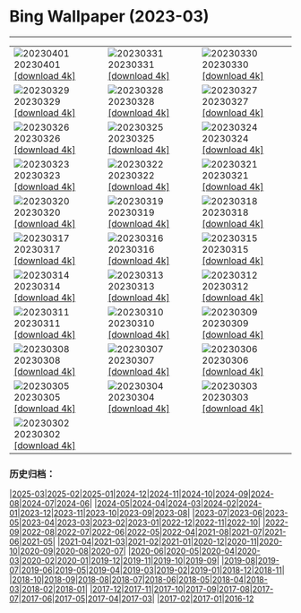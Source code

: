 # Bing Wallpaper (2023-03)
**************

<table><tr><td><img src="https://www.bing.com/th?id=OHR.SteyrRiver_EN-US6366722389_1920x1080.jpg" alt="20230401"> 20230401 <a href="https://www.bing.com/th?id=OHR.SteyrRiver_EN-US6366722389_UHD.jpg">[download 4k]</a></td><td><img src="https://www.bing.com/th?id=OHR.PeacockFeathers_EN-US0365605509_1920x1080.jpg" alt="20230331"> 20230331 <a href="https://www.bing.com/th?id=OHR.PeacockFeathers_EN-US0365605509_UHD.jpg">[download 4k]</a></td><td><img src="https://www.bing.com/th?id=OHR.NuzzleManatee_EN-US6719438929_1920x1080.jpg" alt="20230330"> 20230330 <a href="https://www.bing.com/th?id=OHR.NuzzleManatee_EN-US6719438929_UHD.jpg">[download 4k]</a></td></tr><tr><td><img src="https://www.bing.com/th?id=OHR.MWDolomites_EN-US2413806289_1920x1080.jpg" alt="20230329"> 20230329 <a href="https://www.bing.com/th?id=OHR.MWDolomites_EN-US2413806289_UHD.jpg">[download 4k]</a></td><td><img src="https://www.bing.com/th?id=OHR.NYCClouds_EN-US7251713390_1920x1080.jpg" alt="20230328"> 20230328 <a href="https://www.bing.com/th?id=OHR.NYCClouds_EN-US7251713390_UHD.jpg">[download 4k]</a></td><td><img src="https://www.bing.com/th?id=OHR.WildAnza_EN-US9575120232_1920x1080.jpg" alt="20230327"> 20230327 <a href="https://www.bing.com/th?id=OHR.WildAnza_EN-US9575120232_UHD.jpg">[download 4k]</a></td></tr><tr><td><img src="https://www.bing.com/th?id=OHR.CecilBrewerStaircase_EN-US7912658969_1920x1080.jpg" alt="20230326"> 20230326 <a href="https://www.bing.com/th?id=OHR.CecilBrewerStaircase_EN-US7912658969_UHD.jpg">[download 4k]</a></td><td><img src="https://www.bing.com/th?id=OHR.WildGarlic_EN-US8549203860_1920x1080.jpg" alt="20230325"> 20230325 <a href="https://www.bing.com/th?id=OHR.WildGarlic_EN-US8549203860_UHD.jpg">[download 4k]</a></td><td><img src="https://www.bing.com/th?id=OHR.CloudsPatagonia_EN-US4941579050_1920x1080.jpg" alt="20230324"> 20230324 <a href="https://www.bing.com/th?id=OHR.CloudsPatagonia_EN-US4941579050_UHD.jpg">[download 4k]</a></td></tr><tr><td><img src="https://www.bing.com/th?id=OHR.LakePowellAerial_EN-US5762979140_1920x1080.jpg" alt="20230323"> 20230323 <a href="https://www.bing.com/th?id=OHR.LakePowellAerial_EN-US5762979140_UHD.jpg">[download 4k]</a></td><td><img src="https://www.bing.com/th?id=OHR.ColourDay_EN-US7730392026_1920x1080.jpg" alt="20230322"> 20230322 <a href="https://www.bing.com/th?id=OHR.ColourDay_EN-US7730392026_UHD.jpg">[download 4k]</a></td><td><img src="https://www.bing.com/th?id=OHR.PurpleCrocus_EN-US4432411089_1920x1080.jpg" alt="20230321"> 20230321 <a href="https://www.bing.com/th?id=OHR.PurpleCrocus_EN-US4432411089_UHD.jpg">[download 4k]</a></td></tr><tr><td><img src="https://www.bing.com/th?id=OHR.BarnOwlWinter_EN-US7295086574_1920x1080.jpg" alt="20230320"> 20230320 <a href="https://www.bing.com/th?id=OHR.BarnOwlWinter_EN-US7295086574_UHD.jpg">[download 4k]</a></td><td><img src="https://www.bing.com/th?id=OHR.MarsTars_EN-US7511744420_1920x1080.jpg" alt="20230319"> 20230319 <a href="https://www.bing.com/th?id=OHR.MarsTars_EN-US7511744420_UHD.jpg">[download 4k]</a></td><td><img src="https://www.bing.com/th?id=OHR.BallyvooneyCove_EN-US7329921498_1920x1080.jpg" alt="20230318"> 20230318 <a href="https://www.bing.com/th?id=OHR.BallyvooneyCove_EN-US7329921498_UHD.jpg">[download 4k]</a></td></tr><tr><td><img src="https://www.bing.com/th?id=OHR.ChengduPanda_EN-US7206176908_1920x1080.jpg" alt="20230317"> 20230317 <a href="https://www.bing.com/th?id=OHR.ChengduPanda_EN-US7206176908_UHD.jpg">[download 4k]</a></td><td><img src="https://www.bing.com/th?id=OHR.AgueroSpain_EN-US7079433596_1920x1080.jpg" alt="20230316"> 20230316 <a href="https://www.bing.com/th?id=OHR.AgueroSpain_EN-US7079433596_UHD.jpg">[download 4k]</a></td><td><img src="https://www.bing.com/th?id=OHR.CyprusMaze_EN-US7012705307_1920x1080.jpg" alt="20230315"> 20230315 <a href="https://www.bing.com/th?id=OHR.CyprusMaze_EN-US7012705307_UHD.jpg">[download 4k]</a></td></tr><tr><td><img src="https://www.bing.com/th?id=OHR.LionessesNap_EN-US6947230556_1920x1080.jpg" alt="20230314"> 20230314 <a href="https://www.bing.com/th?id=OHR.LionessesNap_EN-US6947230556_UHD.jpg">[download 4k]</a></td><td><img src="https://www.bing.com/th?id=OHR.TheaterRomania_EN-US6839059395_1920x1080.jpg" alt="20230313"> 20230313 <a href="https://www.bing.com/th?id=OHR.TheaterRomania_EN-US6839059395_UHD.jpg">[download 4k]</a></td><td><img src="https://www.bing.com/th?id=OHR.LongWharf_EN-US6625072596_1920x1080.jpg" alt="20230312"> 20230312 <a href="https://www.bing.com/th?id=OHR.LongWharf_EN-US6625072596_UHD.jpg">[download 4k]</a></td></tr><tr><td><img src="https://www.bing.com/th?id=OHR.EdaleValley_EN-US6544571023_1920x1080.jpg" alt="20230311"> 20230311 <a href="https://www.bing.com/th?id=OHR.EdaleValley_EN-US6544571023_UHD.jpg">[download 4k]</a></td><td><img src="https://www.bing.com/th?id=OHR.WaimeaRainbow_EN-US1376447893_1920x1080.jpg" alt="20230310"> 20230310 <a href="https://www.bing.com/th?id=OHR.WaimeaRainbow_EN-US1376447893_UHD.jpg">[download 4k]</a></td><td><img src="https://www.bing.com/th?id=OHR.IntlWomensDayChange_EN-US1089722389_1920x1080.jpg" alt="20230309"> 20230309 <a href="https://www.bing.com/th?id=OHR.IntlWomensDayChange_EN-US1089722389_UHD.jpg">[download 4k]</a></td></tr><tr><td><img src="https://www.bing.com/th?id=OHR.YuanyangChina_EN-US0997293657_1920x1080.jpg" alt="20230308"> 20230308 <a href="https://www.bing.com/th?id=OHR.YuanyangChina_EN-US0997293657_UHD.jpg">[download 4k]</a></td><td><img src="https://www.bing.com/th?id=OHR.IcelandHorses_EN-US0725710929_1920x1080.jpg" alt="20230307"> 20230307 <a href="https://www.bing.com/th?id=OHR.IcelandHorses_EN-US0725710929_UHD.jpg">[download 4k]</a></td><td><img src="https://www.bing.com/th?id=OHR.TokyoMoat_EN-US9901957262_1920x1080.jpg" alt="20230306"> 20230306 <a href="https://www.bing.com/th?id=OHR.TokyoMoat_EN-US9901957262_UHD.jpg">[download 4k]</a></td></tr><tr><td><img src="https://www.bing.com/th?id=OHR.PicoVolcano_EN-US0491099827_1920x1080.jpg" alt="20230305"> 20230305 <a href="https://www.bing.com/th?id=OHR.PicoVolcano_EN-US0491099827_UHD.jpg">[download 4k]</a></td><td><img src="https://www.bing.com/th?id=OHR.OrcaNorway_EN-US0377841310_1920x1080.jpg" alt="20230304"> 20230304 <a href="https://www.bing.com/th?id=OHR.OrcaNorway_EN-US0377841310_UHD.jpg">[download 4k]</a></td><td><img src="https://www.bing.com/th?id=OHR.NegratinSpain_EN-US0285047102_1920x1080.jpg" alt="20230303"> 20230303 <a href="https://www.bing.com/th?id=OHR.NegratinSpain_EN-US0285047102_UHD.jpg">[download 4k]</a></td></tr><tr><td><img src="https://www.bing.com/th?id=OHR.SuffrageMonumentDC_EN-US0188045009_1920x1080.jpg" alt="20230302"> 20230302 <a href="https://www.bing.com/th?id=OHR.SuffrageMonumentDC_EN-US0188045009_UHD.jpg">[download 4k]</a></td><td></td><td></td></tr></table>

### 历史归档：

|[2025-03](/../2025-03/2025-03.md)|[2025-02](/../2025-02/2025-02.md)|[2025-01](/../2025-01/2025-01.md)|[2024-12](/../2024-12/2024-12.md)|[2024-11](/../2024-11/2024-11.md)|[2024-10](/../2024-10/2024-10.md)|[2024-09](/../2024-09/2024-09.md)|[2024-08](/../2024-08/2024-08.md)|[2024-07](/../2024-07/2024-07.md)|[2024-06](/../2024-06/2024-06.md)|
|[2024-05](/../2024-05/2024-05.md)|[2024-04](/../2024-04/2024-04.md)|[2024-03](/../2024-03/2024-03.md)|[2024-02](/../2024-02/2024-02.md)|[2024-01](/../2024-01/2024-01.md)|[2023-12](/../2023-12/2023-12.md)|[2023-11](/../2023-11/2023-11.md)|[2023-10](/../2023-10/2023-10.md)|[2023-09](/../2023-09/2023-09.md)|[2023-08](/../2023-08/2023-08.md)|
|[2023-07](/../2023-07/2023-07.md)|[2023-06](/../2023-06/2023-06.md)|[2023-05](/../2023-05/2023-05.md)|[2023-04](/../2023-04/2023-04.md)|[2023-03](/2023-03.md)|[2023-02](/../2023-02/2023-02.md)|[2023-01](/../2023-01/2023-01.md)|[2022-12](/../2022-12/2022-12.md)|[2022-11](/../2022-11/2022-11.md)|[2022-10](/../2022-10/2022-10.md)|
|[2022-09](/../2022-09/2022-09.md)|[2022-08](/../2022-08/2022-08.md)|[2022-07](/../2022-07/2022-07.md)|[2022-06](/../2022-06/2022-06.md)|[2022-05](/../2022-05/2022-05.md)|[2022-04](/../2022-04/2022-04.md)|[2021-08](/../2021-08/2021-08.md)|[2021-07](/../2021-07/2021-07.md)|[2021-06](/../2021-06/2021-06.md)|[2021-05](/../2021-05/2021-05.md)|
|[2021-04](/../2021-04/2021-04.md)|[2021-03](/../2021-03/2021-03.md)|[2021-02](/../2021-02/2021-02.md)|[2021-01](/../2021-01/2021-01.md)|[2020-12](/../2020-12/2020-12.md)|[2020-11](/../2020-11/2020-11.md)|[2020-10](/../2020-10/2020-10.md)|[2020-09](/../2020-09/2020-09.md)|[2020-08](/../2020-08/2020-08.md)|[2020-07](/../2020-07/2020-07.md)|
|[2020-06](/../2020-06/2020-06.md)|[2020-05](/../2020-05/2020-05.md)|[2020-04](/../2020-04/2020-04.md)|[2020-03](/../2020-03/2020-03.md)|[2020-02](/../2020-02/2020-02.md)|[2020-01](/../2020-01/2020-01.md)|[2019-12](/../2019-12/2019-12.md)|[2019-11](/../2019-11/2019-11.md)|[2019-10](/../2019-10/2019-10.md)|[2019-09](/../2019-09/2019-09.md)|
|[2019-08](/../2019-08/2019-08.md)|[2019-07](/../2019-07/2019-07.md)|[2019-06](/../2019-06/2019-06.md)|[2019-05](/../2019-05/2019-05.md)|[2019-04](/../2019-04/2019-04.md)|[2019-03](/../2019-03/2019-03.md)|[2019-02](/../2019-02/2019-02.md)|[2019-01](/../2019-01/2019-01.md)|[2018-12](/../2018-12/2018-12.md)|[2018-11](/../2018-11/2018-11.md)|
|[2018-10](/../2018-10/2018-10.md)|[2018-09](/../2018-09/2018-09.md)|[2018-08](/../2018-08/2018-08.md)|[2018-07](/../2018-07/2018-07.md)|[2018-06](/../2018-06/2018-06.md)|[2018-05](/../2018-05/2018-05.md)|[2018-04](/../2018-04/2018-04.md)|[2018-03](/../2018-03/2018-03.md)|[2018-02](/../2018-02/2018-02.md)|[2018-01](/../2018-01/2018-01.md)|
|[2017-12](/../2017-12/2017-12.md)|[2017-11](/../2017-11/2017-11.md)|[2017-10](/../2017-10/2017-10.md)|[2017-09](/../2017-09/2017-09.md)|[2017-08](/../2017-08/2017-08.md)|[2017-07](/../2017-07/2017-07.md)|[2017-06](/../2017-06/2017-06.md)|[2017-05](/../2017-05/2017-05.md)|[2017-04](/../2017-04/2017-04.md)|[2017-03](/../2017-03/2017-03.md)|
|[2017-02](/../2017-02/2017-02.md)|[2017-01](/../2017-01/2017-01.md)|[2016-12](/../2016-12/2016-12.md)